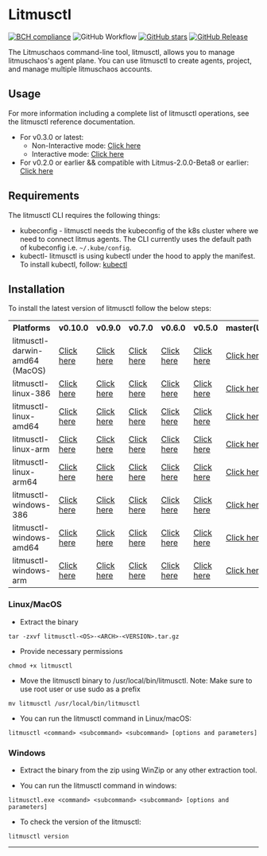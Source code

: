 # Litmusctl
[![BCH compliance](https://bettercodehub.com/edge/badge/litmuschaos/litmusctl?branch=master)](https://bettercodehub.com/)
![GitHub Workflow](https://github.com/litmuschaos/litmusctl/actions/workflows/push.yml/badge.svg?branch=master)
[![GitHub stars](https://img.shields.io/github/stars/litmuschaos/litmusctl?style=social)](https://github.com/litmuschaos/litmusctl/stargazers)
[![GitHub Release](https://img.shields.io/github/release/litmuschaos/litmusctl.svg?style=flat)]()

The Litmuschaos command-line tool, litmusctl, allows you to manage litmuschaos's agent plane. You can use litmusctl to create agents, project, and manage multiple litmuschaos accounts. 

## Usage
For more information including a complete list of litmusctl operations, see the litmusctl reference documentation.
* For v0.3.0 or latest: 
  * Non-Interactive mode: <a href="https://github.com/litmuschaos/litmusctl/blob/master/Usage.md">Click here</a>
  * Interactive mode: <a href="https://github.com/litmuschaos/litmusctl/blob/master/Usage_interactive.md">Click here</a>
* For v0.2.0 or earlier && compatible with Litmus-2.0.0-Beta8 or earlier: <a href="https://github.com/litmuschaos/litmusctl/blob/master/Usage_v0.2.0.md">Click here</a>

## Requirements

The litmusctl CLI requires the following things:

- kubeconfig - litmusctl needs the kubeconfig of the k8s cluster where we need to connect litmus agents. The CLI currently uses the default path of kubeconfig i.e. `~/.kube/config`.
- kubectl- litmusctl is using kubectl under the hood to apply the manifest. To install kubectl, follow:  [kubectl](https://kubernetes.io/docs/tasks/tools/#kubectl)


## Installation

To install the latest version of litmusctl follow the below steps:

<table>
  <th>Platforms</th>
  <th>v0.10.0</th>
  <th>v0.9.0</th>
  <th>v0.7.0</th>
  <th>v0.6.0</th>
  <th>v0.5.0</th>
  <th>master(Unreleased)</th>
  <tr>
    <td>litmusctl-darwin-amd64 (MacOS)</td>
    <td><a href="https://litmusctl-production-bucket.s3.amazonaws.com/litmusctl-darwin-amd64-0.10.0.tar.gz">Click here</a></td>
    <td><a href="https://litmusctl-production-bucket.s3.amazonaws.com/litmusctl-darwin-amd64-v0.9.0.tar.gz">Click here</a></td>
    <td><a href="https://litmusctl-production-bucket.s3.amazonaws.com/litmusctl-darwin-amd64-v0.7.0.tar.gz">Click here</a></td>
    <td><a href="https://litmusctl-production-bucket.s3.amazonaws.com/litmusctl-darwin-amd64-v0.6.0.tar.gz">Click here</a></td>
    <td><a href="https://litmusctl-production-bucket.s3.amazonaws.com/litmusctl-darwin-amd64-v0.5.0.tar.gz">Click here</a></td>
    <td><a href="https://litmusctl-production-bucket.s3.amazonaws.com/litmusctl-darwin-amd64-master.tar.gz">Click here</a></td>
  </tr>
  <tr>
    <td>litmusctl-linux-386</td>
    <td><a href="https://litmusctl-production-bucket.s3.amazonaws.com/litmusctl-linux-386-0.10.0.tar.gz">Click here</a></td>
    <td><a href="https://litmusctl-production-bucket.s3.amazonaws.com/litmusctl-linux-386-v0.9.0.tar.gz">Click here</a></td>
    <td><a href="https://litmusctl-production-bucket.s3.amazonaws.com/litmusctl-linux-386-v0.7.0.tar.gz">Click here</a></td>
    <td><a href="https://litmusctl-production-bucket.s3.amazonaws.com/litmusctl-linux-386-v0.6.0.tar.gz">Click here</a></td>
    <td><a href="https://litmusctl-production-bucket.s3.amazonaws.com/litmusctl-linux-386-v0.5.0.tar.gz">Click here</a></td>
    <td><a href="https://litmusctl-production-bucket.s3.amazonaws.com/litmusctl-linux-386-master.tar.gz">Click here</a></td>
  </tr>
  <tr>
    <td>litmusctl-linux-amd64</td>
    <td><a href="https://litmusctl-production-bucket.s3.amazonaws.com/litmusctl-linux-amd64-0.10.0.tar.gz">Click here</a></td>
    <td><a href="https://litmusctl-production-bucket.s3.amazonaws.com/litmusctl-linux-amd64-v0.9.0.tar.gz">Click here</a></td>
    <td><a href="https://litmusctl-production-bucket.s3.amazonaws.com/litmusctl-linux-amd64-v0.7.0.tar.gz">Click here</a></td>
    <td><a href="https://litmusctl-production-bucket.s3.amazonaws.com/litmusctl-linux-amd64-v0.6.0.tar.gz">Click here</a></td>
    <td><a href="https://litmusctl-production-bucket.s3.amazonaws.com/litmusctl-linux-amd64-v0.5.0.tar.gz">Click here</a></td>
    <td><a href="https://litmusctl-production-bucket.s3.amazonaws.com/litmusctl-linux-amd64-master.tar.gz">Click here</a></td>
  </tr>
  <tr>
    <td>litmusctl-linux-arm</td>
    <td><a href="https://litmusctl-production-bucket.s3.amazonaws.com/litmusctl-linux-arm-0.10.0.tar.gz">Click here</a></td>
    <td><a href="https://litmusctl-production-bucket.s3.amazonaws.com/litmusctl-linux-arm-v0.9.0.tar.gz">Click here</a></td>
    <td><a href="https://litmusctl-production-bucket.s3.amazonaws.com/litmusctl-linux-arm-v0.7.0.tar.gz">Click here</a></td>
    <td><a href="https://litmusctl-production-bucket.s3.amazonaws.com/litmusctl-linux-arm-v0.6.0.tar.gz">Click here</a></td>
    <td><a href="https://litmusctl-production-bucket.s3.amazonaws.com/litmusctl-linux-arm-v0.5.0.tar.gz">Click here</a></td>
    <td><a href="https://litmusctl-production-bucket.s3.amazonaws.com/litmusctl-linux-arm-master.tar.gz">Click here</a></td>
  </tr>
  <tr>
    <td>litmusctl-linux-arm64</td>
    <td><a href="https://litmusctl-production-bucket.s3.amazonaws.com/litmusctl-linux-arm64-0.10.0.tar.gz">Click here</a></td>
    <td><a href="https://litmusctl-production-bucket.s3.amazonaws.com/litmusctl-linux-arm64-v0.9.0.tar.gz">Click here</a></td>
    <td><a href="https://litmusctl-production-bucket.s3.amazonaws.com/litmusctl-linux-arm64-v0.7.0.tar.gz">Click here</a></td>
    <td><a href="https://litmusctl-production-bucket.s3.amazonaws.com/litmusctl-linux-arm64-v0.6.0.tar.gz">Click here</a></td>
    <td><a href="https://litmusctl-production-bucket.s3.amazonaws.com/litmusctl-linux-arm64-v0.5.0.tar.gz">Click here</a></td>
    <td><a href="https://litmusctl-production-bucket.s3.amazonaws.com/litmusctl-linux-arm64-master.tar.gz">Click here</a></td>
  </tr>
  <tr>
    <td>litmusctl-windows-386</td>
    <td><a href="https://litmusctl-production-bucket.s3.amazonaws.com/litmusctl-windows-386-0.10.0.tar.gz">Click here</a></td>
    <td><a href="https://litmusctl-production-bucket.s3.amazonaws.com/litmusctl-windows-386-v0.9.0.tar.gz">Click here</a></td>
    <td><a href="https://litmusctl-production-bucket.s3.amazonaws.com/litmusctl-windows-386-v0.7.0.tar.gz">Click here</a></td>
    <td><a href="https://litmusctl-production-bucket.s3.amazonaws.com/litmusctl-windows-386-v0.6.0.tar.gz">Click here</a></td>
    <td><a href="https://litmusctl-production-bucket.s3.amazonaws.com/litmusctl-windows-386-v0.5.0.tar.gz">Click here</a></td>
    <td><a href="https://litmusctl-production-bucket.s3.amazonaws.com/litmusctl-windows-386-master.tar.gz">Click here</a></td>
  </tr>
   <tr>
    <td>litmusctl-windows-amd64</td>
    <td><a href="https://litmusctl-production-bucket.s3.amazonaws.com/litmusctl-windows-amd64-0.10.0.tar.gz">Click here</a></td>
    <td><a href="https://litmusctl-production-bucket.s3.amazonaws.com/litmusctl-windows-amd64-v0.9.0.tar.gz">Click here</a></td>
    <td><a href="https://litmusctl-production-bucket.s3.amazonaws.com/litmusctl-windows-amd64-v0.7.0.tar.gz">Click here</a></td>
    <td><a href="https://litmusctl-production-bucket.s3.amazonaws.com/litmusctl-windows-amd64-v0.6.0.tar.gz">Click here</a></td>
    <td><a href="https://litmusctl-production-bucket.s3.amazonaws.com/litmusctl-windows-amd64-v0.5.0.tar.gz">Click here</a></td>
    <td><a href="https://litmusctl-production-bucket.s3.amazonaws.com/litmusctl-windows-amd64-master.tar.gz">Click here</a></td>
  </tr>
  <tr>
    <td>litmusctl-windows-arm</td>
    <td><a href="https://litmusctl-production-bucket.s3.amazonaws.com/litmusctl-windows-arm-0.10.0.tar.gz">Click here</a></td>
    <td><a href="https://litmusctl-production-bucket.s3.amazonaws.com/litmusctl-windows-arm-v0.9.0.tar.gz">Click here</a></td>
    <td><a href="https://litmusctl-production-bucket.s3.amazonaws.com/litmusctl-windows-arm-v0.7.0.tar.gz">Click here</a></td>
    <td><a href="https://litmusctl-production-bucket.s3.amazonaws.com/litmusctl-windows-arm-v0.6.0.tar.gz">Click here</a></td>
    <td><a href="https://litmusctl-production-bucket.s3.amazonaws.com/litmusctl-windows-arm-v0.5.0.tar.gz">Click here</a></td>
    <td><a href="https://litmusctl-production-bucket.s3.amazonaws.com/litmusctl-windows-arm-master.tar.gz">Click here</a></td>
  </tr>
</table>

### Linux/MacOS

* Extract the binary

```shell
tar -zxvf litmusctl-<OS>-<ARCH>-<VERSION>.tar.gz
```

* Provide necessary permissions

```shell
chmod +x litmusctl
```

* Move the litmusctl binary to /usr/local/bin/litmusctl. Note: Make sure to use root user or use sudo as a prefix

```shell
mv litmusctl /usr/local/bin/litmusctl
```

* You can run the litmusctl command in Linux/macOS:

```shell
litmusctl <command> <subcommand> <subcommand> [options and parameters]
```

### Windows

* Extract the binary from the zip using WinZip or any other extraction tool.

* You can run the litmusctl command in windows:

```shell
litmusctl.exe <command> <subcommand> <subcommand> [options and parameters]
```

* To check the version of the litmusctl:

```shell
litmusctl version
```

----
